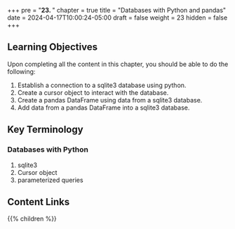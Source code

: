 +++
pre = "<b>23. </b>"
chapter = true
title = "Databases with Python and pandas"
date = 2024-04-17T10:00:24-05:00
draft = false
weight = 23
hidden = false
+++

## Learning Objectives
Upon completing all the content in this chapter, you should be able to do the following:
1. Establish a connection to a sqlite3 database using python.
1. Create a cursor object to interact with the database.
1. Create a pandas DataFrame using data from a sqlite3 database.
1. Add data from a pandas DataFrame into a sqlite3 database.

## Key Terminology

### Databases with Python
1. sqlite3
1. Cursor object
1. parameterized queries

## Content Links

{{% children %}}

